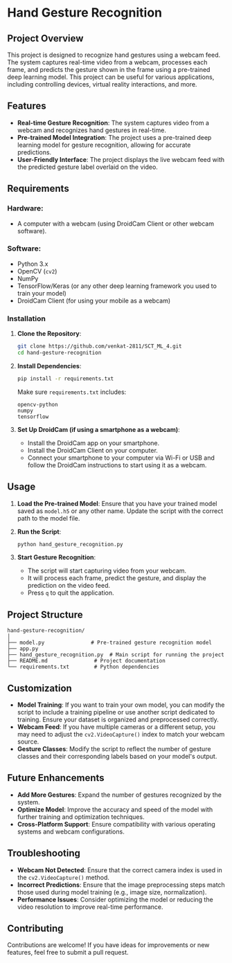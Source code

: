 # Hand Gesture Recognition

## Project Overview

This project is designed to recognize hand gestures using a webcam feed. The system captures real-time video from a webcam, processes each frame, and predicts the gesture shown in the frame using a pre-trained deep learning model. This project can be useful for various applications, including controlling devices, virtual reality interactions, and more.

## Features

- **Real-time Gesture Recognition**: The system captures video from a webcam and recognizes hand gestures in real-time.
- **Pre-trained Model Integration**: The project uses a pre-trained deep learning model for gesture recognition, allowing for accurate predictions.
- **User-Friendly Interface**: The project displays the live webcam feed with the predicted gesture label overlaid on the video.

## Requirements

### Hardware:
- A computer with a webcam (using DroidCam Client or other webcam software).

### Software:
- Python 3.x
- OpenCV (`cv2`)
- NumPy
- TensorFlow/Keras (or any other deep learning framework you used to train your model)
- DroidCam Client (for using your mobile as a webcam)

### Installation

1. **Clone the Repository**:
   ```bash
   git clone https://github.com/venkat-2811/SCT_ML_4.git
   cd hand-gesture-recognition
   ```

2. **Install Dependencies**:
   ```bash
   pip install -r requirements.txt
   ```

   Make sure `requirements.txt` includes:
   ```
   opencv-python
   numpy
   tensorflow
   ```

3. **Set Up DroidCam (if using a smartphone as a webcam)**:
   - Install the DroidCam app on your smartphone.
   - Install the DroidCam Client on your computer.
   - Connect your smartphone to your computer via Wi-Fi or USB and follow the DroidCam instructions to start using it as a webcam.

## Usage

1. **Load the Pre-trained Model**:
   Ensure that you have your trained model saved as `model.h5` or any other name. Update the script with the correct path to the model file.

2. **Run the Script**:
   ```bash
   python hand_gesture_recognition.py
   ```

3. **Start Gesture Recognition**:
   - The script will start capturing video from your webcam.
   - It will process each frame, predict the gesture, and display the prediction on the video feed.
   - Press `q` to quit the application.

## Project Structure

```
hand-gesture-recognition/
│
├── model.py               # Pre-trained gesture recognition model
├── app.py
├── hand_gesture_recognition.py  # Main script for running the project
├── README.md               # Project documentation
└── requirements.txt        # Python dependencies
```

## Customization

- **Model Training**: If you want to train your own model, you can modify the script to include a training pipeline or use another script dedicated to training. Ensure your dataset is organized and preprocessed correctly.
- **Webcam Feed**: If you have multiple cameras or a different setup, you may need to adjust the `cv2.VideoCapture()` index to match your webcam source.
- **Gesture Classes**: Modify the script to reflect the number of gesture classes and their corresponding labels based on your model's output.

## Future Enhancements

- **Add More Gestures**: Expand the number of gestures recognized by the system.
- **Optimize Model**: Improve the accuracy and speed of the model with further training and optimization techniques.
- **Cross-Platform Support**: Ensure compatibility with various operating systems and webcam configurations.

## Troubleshooting

- **Webcam Not Detected**: Ensure that the correct camera index is used in the `cv2.VideoCapture()` method.
- **Incorrect Predictions**: Ensure that the image preprocessing steps match those used during model training (e.g., image size, normalization).
- **Performance Issues**: Consider optimizing the model or reducing the video resolution to improve real-time performance.

## Contributing

Contributions are welcome! If you have ideas for improvements or new features, feel free to submit a pull request.
